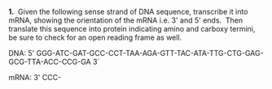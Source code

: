 **1.**  Given the following sense strand of DNA sequence, transcribe it into mRNA, showing the orientation of the mRNA i.e. 3' and 5' ends.  Then translate this sequence into protein indicating amino and carboxy termini, be sure to check for an open reading frame as well.

DNA:
5' GGG-ATC-GAT-GCC-CCT-TAA-AGA-GTT-TAC-ATA-TTG-CTG-GAG-GCG-TTA-ACC-CCG-GA 3´

mRNA:
3' CCC-